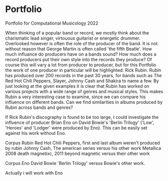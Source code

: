 # Portfolio
Portfolio for Computational Musicology 2022

When thinking of a popular band or record, we mostly think about the charismatic lead singer, virtouous guitarist or energetic drummer. Overlooked however is often the role of the producer of the band. It is not without reason that George Martin is often called 'the fifth Beatle'. How much influance do producers have on a bands sound? How much does a record producers put their own style into the records they produce? Of course this will vary a lot from producer to producer, but for this Portfolio the work of one producer in particular will be highlighted: Rick Rubin. Rubin has produced over 200 records in the past 30 years, for bands such as The Red Hot Chili Peppers, Slayer, Johnny Cash and Shakira to name a few. By just looking at the given examples it is clear that Rubin has worked on various projects with a wide range of genres and musical styles. This makes Rubin a very interesting case to examine, since we can compare his influence on different bands. Can we find similarities in albums produced by Rubin across bands and genres? 

If Rick Rubin's discography is found to be too large, I could investigate the influence of producer Brian Eno on David Bowie's 'Berlin Trilogy' ('Low', 'Heroes' and 'Lodger' were produced by Eno). This can be easily set against his work without Eno.

Corpus Rubin
Red Hot Chili Peppers, first and last album weren't produced by rubin
Johnny Cash, The american series versus his other work
Metallica 2008 death magnetixc, 2011 beyond magnetic versus their other work

Corpus Eno
David Bowie 'Berlin Trilogy' versus Bowie's other work.

Actually i will work with Eno

